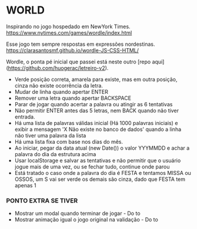 # WORLD

Inspirando no jogo hospedado em NewYork Times. 
https://www.nytimes.com/games/wordle/index.html

Esse jogo tem sempre respostas em expressões nordestinas.
https://clarasantosmf.github.io/wordle-JS-CSS-HTML/

Wordle, o ponta pé inicial que passei está neste outro [repo aqui] (https://github.com/huogerac/letreiro-v2). 

* Verde posição correta, amarela para existe, mas em outra posição, cinza não existe ocorrência da letra.
* Mudar de linha quando apertar ENTER
* Remover uma letra quando apertar BACKSPACE
* Parar de jogar quando acertar a palavra ou atingir as 6 tentativas
* Não permitir ENTER antes das 5 letras, nem BACK quando não tiver entrada.
* Há uma lista de palavras válidas inicial (Há 1000 palavras iniciais) e exibir a mensagem 'X Não existe no banco de dados' quando a linha não tiver uma palavra da lista
* Há uma lista fixa com base nos dias do mês.
* Ao iniciar, pegar da data atual (new Date()) o valor YYYMMDD e achar a palavra do dia da estrutura acima
* Usar localStorage e salvar as tentativas e não permitir que o usuário jogue mais de uma vez, ou se fechar tudo, continue onde parou
* Está tratado o caso onde a palavra do dia é FESTA e tentamos MISSA ou OSSOS, um S vai ser verde os demais são cinza, dado que FESTA tem apenas 1
### PONTO EXTRA SE TIVER
* Mostrar um modal quando terminar de jogar - Do to
* Mostrar animação igual o jogo original na validação - Do to